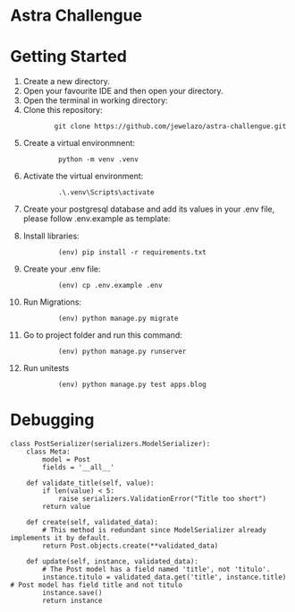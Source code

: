 # Astra Challengue

# Getting Started
1) Create a new directory.
2) Open your favourite IDE and then open your directory. 
3) Open the terminal in working directory:
4) Clone this repository:
```
           git clone https://github.com/jewelazo/astra-challengue.git
```
5) Create a virtual environmnent:
```
            python -m venv .venv
```
6) Activate the virtual environment:
```
            .\.venv\Scripts\activate
```
7) Create your postgresql database and add its values in your .env file, please follow .env.example as template:

8) Install libraries:
```
            (env) pip install -r requirements.txt
```
9) Create your .env file:
```
            (env) cp .env.example .env
```
10) Run Migrations:
```
            (env) python manage.py migrate
```
11) Go to project folder and run this command:
```
            (env) python manage.py runserver
```
12) Run unitests
```
            (env) python manage.py test apps.blog
```
# Debugging
```
class PostSerializer(serializers.ModelSerializer):
    class Meta:
        model = Post
        fields = '__all__'

    def validate_title(self, value):
        if len(value) < 5:
            raise serializers.ValidationError("Title too short")
        return value

    def create(self, validated_data):
        # This method is redundant since ModelSerializer already implements it by default.
        return Post.objects.create(**validated_data)

    def update(self, instance, validated_data):
        # The Post model has a field named 'title', not 'titulo'.
        instance.titulo = validated_data.get('title', instance.title) # Post model has field title and not titulo
        instance.save()
        return instance
```